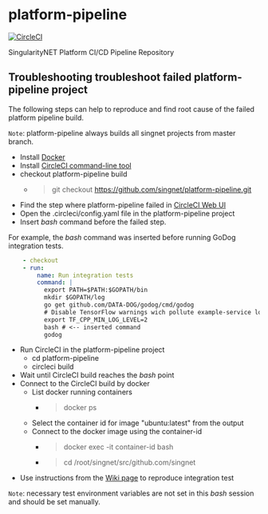 # platform-pipeline

[![CircleCI](https://circleci.com/gh/singnet/platform-pipeline.svg?style=svg)](https://circleci.com/gh/singnet/platform-pipeline)

SingularityNET Platform CI/CD Pipeline Repository


## Troubleshooting troubleshoot failed platform-pipeline project

The following steps can help to reproduce and find root cause of the failed platform pipeline build.

`Note`: platform-pipeline always builds all singnet projects from master branch.

* Install [Docker](https://docs.docker.com/install)
* Install [CircleCI command-line tool](https://circleci.com/docs/2.0/local-cli)
* checkout platform-pipeline build
  * > git checkout https://github.com/singnet/platform-pipeline.git
* Find the step where platform-pipeline failed in [CircleCI Web UI](https://circleci.com/gh/singnet/platform-pipeline)
* Open the .circleci/config.yaml file in the platform-pipeline project
* Insert *bash* command before the failed step.

For example, the *bash* command was inserted before running GoDog integration tests.

```yaml
    - checkout
    - run:
        name: Run integration tests
        command: |
          export PATH=$PATH:$GOPATH/bin
          mkdir $GOPATH/log
          go get github.com/DATA-DOG/godog/cmd/godog
          # Disable TensorFlow warnings wich pollute example-service log file
          export TF_CPP_MIN_LOG_LEVEL=2
          bash # <-- inserted command
          godog
```

* Run CircleCI in the platform-pipeline project
  * cd platform-pipeline
  * circleci build
* Wait until CircleCI build reaches the *bash* point
* Connect to the CircleCI build by docker
  * List docker running containers
    * > docker ps
  * Select the container id for image "ubuntu:latest" from the output
  * Connect to the docker image using the container-id
    * > docker exec -it container-id bash
    * > cd /root/singnet/src/github.com/singnet
* Use instructions from the [Wiki page](https://github.com/singnet/wiki/wiki/Tutorial:-Build-and-deploy-SingularityNET-locally) to reproduce integration test

`Note`: necessary test environment variables are not set in this *bash* session and should be set manually.
